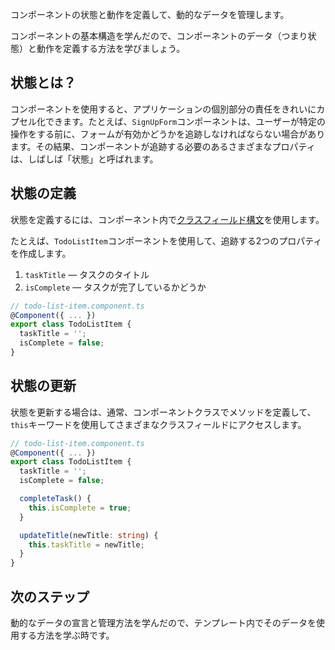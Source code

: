 <docs-decorative-header title="動的なデータの管理" imgSrc="adev/src/assets/images/signals.svg"> <!-- markdownlint-disable-line -->
コンポーネントの状態と動作を定義して、動的なデータを管理します。
</docs-decorative-header>

コンポーネントの基本構造を学んだので、コンポーネントのデータ（つまり状態）と動作を定義する方法を学びましょう。

## 状態とは？

コンポーネントを使用すると、アプリケーションの個別部分の責任をきれいにカプセル化できます。たとえば、`SignUpForm`コンポーネントは、ユーザーが特定の操作をする前に、フォームが有効かどうかを追跡しなければならない場合があります。その結果、コンポーネントが追跡する必要のあるさまざまなプロパティは、しばしば「状態」と呼ばれます。

## 状態の定義

状態を定義するには、コンポーネント内で[クラスフィールド構文](https://developer.mozilla.org/ja/docs/Web/JavaScript/Reference/Classes/Public_class_fields)を使用します。

たとえば、`TodoListItem`コンポーネントを使用して、追跡する2つのプロパティを作成します。

1. `taskTitle` — タスクのタイトル
2. `isComplete` — タスクが完了しているかどうか

```ts
// todo-list-item.component.ts
@Component({ ... })
export class TodoListItem {
  taskTitle = '';
  isComplete = false;
}
```

## 状態の更新

状態を更新する場合は、通常、コンポーネントクラスでメソッドを定義して、`this`キーワードを使用してさまざまなクラスフィールドにアクセスします。

```ts
// todo-list-item.component.ts
@Component({ ... })
export class TodoListItem {
  taskTitle = '';
  isComplete = false;

  completeTask() {
    this.isComplete = true;
  }

  updateTitle(newTitle: string) {
    this.taskTitle = newTitle;
  }
}
```

## 次のステップ

動的なデータの宣言と管理方法を学んだので、テンプレート内でそのデータを使用する方法を学ぶ時です。

<docs-pill-row>
  <docs-pill title="動的なテンプレートのレンダリング" href="essentials/rendering-dynamic-templates" />
</docs-pill-row>

